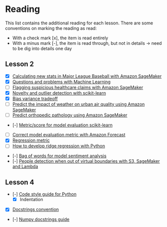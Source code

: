 # Reading
This list contains the additional reading for each lesson.
There are some conventions on marking the reading as read:
- With a check mark [x], the item is read entirely
- With a minus mark [-], the item is read through, but not in details -> need to be dig into details one day

## Lesson 2
- [x] [Calculating new stats in Major League Baseball with Amazon SageMaker](https://aws.amazon.com/blogs/machine-learning/calculating-new-stats-in-major-league-baseball-with-amazon-sagemaker/)
- [x] [Questions and problems with Machine Learning](https://docs.aws.amazon.com/machine-learning/latest/dg/machine-learning-problems-in-amazon-machine-learning.html)
- [ ] [Flagging suspicious healthcare claims with Amazon SageMaker](https://aws.amazon.com/blogs/machine-learning/flagging-suspicious-healthcare-claims-with-amazon-sagemaker/)
- [x] [Novelty and outlier detection with scikit-learn](https://scikit-learn.org/stable/modules/outlier_detection.html#:~:text=must%20be%20made%3A-,outlier%20detection,concentrated%2C%20ignoring%20the%20deviant%20observations.&text=Inliers%20are%20labeled%201%2C%20while%20outliers%20are%20labeled%20%2D1.)
- [x] [Bias variance tradeoff](https://en.wikipedia.org/wiki/Bias%E2%80%93variance_tradeoff)
- [ ] [Predict the impact of weather on urban air quality using Amazon SageMaker](https://aws.amazon.com/blogs/machine-learning/build-a-model-to-predict-the-impact-of-weather-on-urban-air-quality-using-amazon-sagemaker/)
- [ ] [Predict orthopedic pathology using Amazon SageMaker](https://aws.amazon.com/blogs/machine-learning/create-a-model-for-predicting-orthopedic-pathology-using-amazon-sagemaker/)
- [-] [Metric/score for model evaluation scikit-learn](https://scikit-learn.org/stable/modules/model_evaluation.html)
- [ ] [Correct model evaluation metric with Amazon Forecast](https://aws.amazon.com/blogs/machine-learning/making-accurate-energy-consumption-predictions-with-amazon-forecast/)
- [x] [Regression metric](https://machinelearningmastery.com/regression-metrics-for-machine-learning/)
- [ ] [How to develop ridge regression with Python](https://machinelearningmastery.com/ridge-regression-with-python/)
- [-] [Bag of words for model sentiment analysis](https://machinelearningmastery.com/deep-learning-bag-of-words-model-sentiment-analysis/)
- [-] [People detection when out of virtual boundaries with S3, SageMaker and Lambda](https://aws.amazon.com/blogs/machine-learning/protecting-people-through-virtual-boundaries-computer-vision/)

## Lesson 4
- [-] [Code style guide for Python](https://www.python.org/dev/peps/pep-0008/?#code-lay-out)
  - [x] Indentation
- [x] [Docstrings convention](https://www.python.org/dev/peps/pep-0257/)
- [-] [Numpy docstrings guide](https://numpydoc.readthedocs.io/en/latest/format.html) 